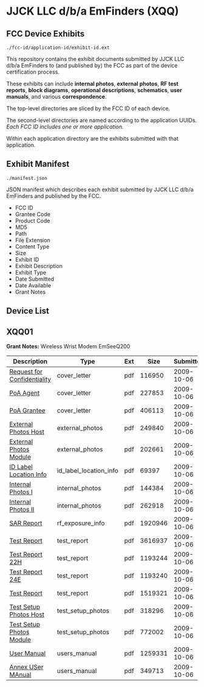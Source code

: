 # JJCK LLC d/b/a EmFinders (XQQ)
## FCC Device Exhibits

```
./fcc-id/application-id/exhibit-id.ext
```

This repository contains the exhibit documents submitted by JJCK LLC d/b/a EmFinders to (and published by) the FCC as part of the device certification process.

These exhibits can include **internal photos**, **external photos**, **RF test reports**, **block diagrams**, **operational descriptions**, **schematics**, **user manuals**, and various **correspondence**.

The top-level directories are sliced by the FCC ID of each device.

The second-level directories are named according to the application UUIDs. *Each FCC ID includes one or more application.*

Within each application directory are the exhibits submitted with that application. 

## Exhibit Manifest

```
./manifest.json
```

JSON manifest which describes each exhibit submitted by JJCK LLC d/b/a EmFinders and published by the FCC.

- FCC ID
- Grantee Code
- Product Code
- MD5
- Path
- File Extension
- Content Type
- Size
- Exhibit ID
- Exhibit Description
- Exhibit Type
- Date Submitted
- Date Available
- Grant Notes

## Device List
## XQQ01
**Grant Notes:** Wireless Wrist Modem EmSeeQ200

| Description | Type | Ext | Size | Submitted | Available |
| ----------- | ---- | --- | ---- | --------- | --------- |
| [Request for Confidentiality](XQQ01/be5336df21a237f10ee4e0836e995266/1180197.pdf) | cover_letter | pdf | 116950 | 2009-10-06 | 2009-10-06 |
| [PoA Agent](XQQ01/be5336df21a237f10ee4e0836e995266/1180203.pdf) | cover_letter | pdf | 227853 | 2009-10-06 | 2009-10-06 |
| [PoA Grantee](XQQ01/be5336df21a237f10ee4e0836e995266/1180204.pdf) | cover_letter | pdf | 406113 | 2009-10-06 | 2009-10-06 |
| [External Photos Host](XQQ01/be5336df21a237f10ee4e0836e995266/1180198.pdf) | external_photos | pdf | 249840 | 2009-10-06 | 2009-10-06 |
| [External Photos Module](XQQ01/be5336df21a237f10ee4e0836e995266/1180199.pdf) | external_photos | pdf | 202661 | 2009-10-06 | 2009-10-06 |
| [ID Label Location Info](XQQ01/be5336df21a237f10ee4e0836e995266/1180200.pdf) | id_label_location_info | pdf | 69397 | 2009-10-06 | 2009-10-06 |
| [Internal Photos I](XQQ01/be5336df21a237f10ee4e0836e995266/1180201.pdf) | internal_photos | pdf | 144384 | 2009-10-06 | 2009-10-06 |
| [Internal Photos II](XQQ01/be5336df21a237f10ee4e0836e995266/1180202.pdf) | internal_photos | pdf | 262918 | 2009-10-06 | 2009-10-06 |
| [SAR Report](XQQ01/be5336df21a237f10ee4e0836e995266/1180205.pdf) | rf_exposure_info | pdf | 1920946 | 2009-10-06 | 2009-10-06 |
| [Test Report](XQQ01/be5336df21a237f10ee4e0836e995266/680634.pdf) | test_report | pdf | 3616937 | 2009-10-06 | 2009-10-06 |
| [Test Report 22H](XQQ01/be5336df21a237f10ee4e0836e995266/1180207.pdf) | test_report | pdf | 1193244 | 2009-10-06 | 2009-10-06 |
| [Test Report 24E](XQQ01/be5336df21a237f10ee4e0836e995266/1180208.pdf) | test_report | pdf | 1193240 | 2009-10-06 | 2009-10-06 |
| [Test Report](XQQ01/be5336df21a237f10ee4e0836e995266/1180211.pdf) | test_report | pdf | 1519321 | 2009-10-06 | 2009-10-06 |
| [Test Setup Photos Host](XQQ01/be5336df21a237f10ee4e0836e995266/1180209.pdf) | test_setup_photos | pdf | 318296 | 2009-10-06 | 2009-10-06 |
| [Test Setup Photos Module](XQQ01/be5336df21a237f10ee4e0836e995266/1180210.pdf) | test_setup_photos | pdf | 772002 | 2009-10-06 | 2009-10-06 |
| [User Manual](XQQ01/be5336df21a237f10ee4e0836e995266/1180195.pdf) | users_manual | pdf | 1259331 | 2009-10-06 | 2009-10-06 |
| [Annex USer MAnual](XQQ01/be5336df21a237f10ee4e0836e995266/1180196.pdf) | users_manual | pdf | 349713 | 2009-10-06 | 2009-10-06 |
